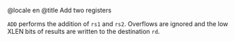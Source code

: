 @locale en
@title Add two registers

`ADD` performs the addition of `rs1` and `rs2`.
Overflows are ignored and the low XLEN bits of results are written to the destination `rd`.